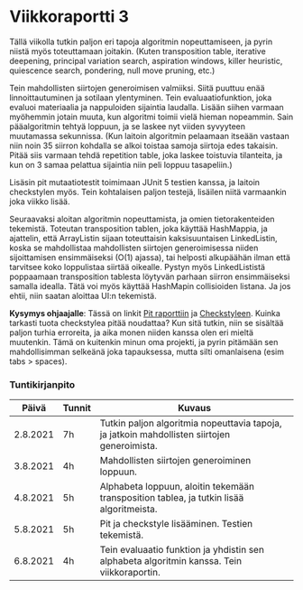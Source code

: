 # Viikkoraportti 3

Tällä viikolla tutkin paljon eri tapoja algoritmin nopeuttamiseen, ja pyrin niistä myös toteuttamaan joitakin. (Kuten transposition table, iterative deepening, principal variation search, aspiration windows, killer heuristic, quiescence search, pondering, null move pruning, etc.)

Tein mahdollisten siirtojen generoimisen valmiiksi. Siitä puuttuu enää linnoittautuminen ja sotilaan ylentyminen. Tein evaluaatiofunktion, joka evaluoi materiaalia ja nappuloiden sijaintia laudalla. Lisään siihen varmaan myöhemmin jotain muuta, kun algoritmi toimii vielä hieman nopeammin. Sain pääalgoritmin tehtyä loppuun, ja se laskee nyt viiden syvyyteen muutamassa sekunnissa. (Kun laitoin algoritmin pelaamaan itseään vastaan niin noin 35 siirron kohdalla se alkoi toistaa samoja siirtoja edes takaisin. Pitää siis varmaan tehdä repetition table, joka laskee toistuvia tilanteita, ja kun on 3 samaa pelattua sijaintia niin peli loppuu tasapeliin.)

Lisäsin pit mutaatiotestit toimimaan JUnit 5 testien kanssa, ja laitoin checkstylen myös. Tein kohtalaisen paljon testejä, lisäilen niitä varmaankin joka viikko lisää.

Seuraavaksi aloitan algoritmin nopeuttamista, ja omien tietorakenteiden tekemistä. Toteutan transposition tablen, joka käyttää HashMappia, ja ajattelin, että ArrayListin sijaan toteuttaisin kaksisuuntaisen LinkedListin, koska se mahdollistaa mahdollisten siirtojen generoimisessa niiden sijoittamisen ensimmäiseksi (O(1) ajassa), tai helposti alkupäähän ilman että tarvitsee koko loppulistaa siirtää oikealle. Pystyn myös LinkedLististä poppaamaan transposition tablesta löytyvän parhaan siirron ensimmäiseksi samalla idealla. Tätä voi myös käyttää HashMapin collisioiden listana. Ja jos ehtii, niin saatan aloittaa UI:n tekemistä.


**Kysymys ohjaajalle**: Tässä on linkit [Pit raporttiin](https://kapistelijajami.github.io/TiralabraShakki/Pit%20raportti/) ja [Checkstyleen](https://kapistelijajami.github.io/TiralabraShakki/Checkstyle/checkstyle.html). Kuinka tarkasti tuota checkstylea pitää noudattaa? Kun sitä tutkin, niin se sisältää paljon turhia erroreita, ja aika monen niiden kanssa olen eri mieltä muutenkin. Tämä on kuitenkin minun oma projekti, ja pyrin pitämään sen mahdollisimman selkeänä joka tapauksessa, mutta silti omanlaisena (esim tabs > spaces).


### Tuntikirjanpito
Päivä | Tunnit | Kuvaus
----- | ------ | ------
2.8.2021 | 7h | Tutkin paljon algoritmia nopeuttavia tapoja, ja jatkoin mahdollisten siirtojen generoimista.
3.8.2021 | 4h | Mahdollisten siirtojen generoiminen loppuun.
4.8.2021 | 5h | Alphabeta loppuun, aloitin tekemään transposition tablea, ja tutkin lisää algoritmeista.
5.8.2021 | 5h | Pit ja checkstyle lisääminen. Testien tekemistä.
6.8.2021 | 4h | Tein evaluaatio funktion ja yhdistin sen alphabeta algoritmin kanssa. Tein viikkoraportin.
